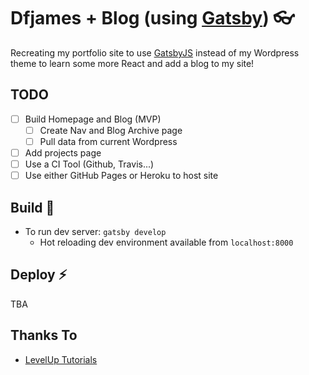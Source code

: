 # Dfjames + Blog (using [Gatsby][1]) 👓

Recreating my portfolio site to use [GatsbyJS][1] instead of my Wordpress theme to learn some more React and add a blog to my site!

## TODO
- [ ] Build Homepage and Blog (MVP)
  - [ ] Create Nav and Blog Archive page
  - [ ] Pull data from current Wordpress
- [ ] Add projects page
- [ ] Use a CI Tool (Github, Travis...)
- [ ] Use either GitHub Pages or Heroku to host site

## Build 🔧
- To run dev server: ```gatsby develop```
  - Hot reloading dev environment available from ```localhost:8000```

## Deploy :zap:
TBA

## Thanks To
- [LevelUp Tutorials](https://www.leveluptutorials.com)


[1]: https://www.gatsbyjs.org